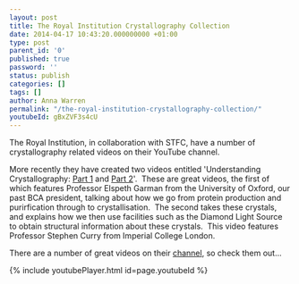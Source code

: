 ```yaml
---
layout: post
title: The Royal Institution Crystallography Collection
date: 2014-04-17 10:43:20.000000000 +01:00
type: post
parent_id: '0'
published: true
password: ''
status: publish
categories: []
tags: []
author: Anna Warren
permalink: "/the-royal-institution-crystallography-collection/"
youtubeId: gBxZVF3s4cU
---
```


<p>The Royal Institution, in collaboration with STFC, have a number of crystallography related videos on their YouTube channel.</p>

<p>More recently they have created two videos entitled 'Understanding Crystallography: <a href="https://www.youtube.com/watch?v=gLsC4wlrR2A">Part 1</a> and <a href="https://www.youtube.com/watch?v=WJKvDUo3KRk">Part 2</a>'.  These are great videos, the first of which features Professor Elspeth Garman from the University of Oxford, our past BCA president, talking about how we go from protein production and purirfication through to crystallisation.  The second takes these crystals, and explains how we then use facilities such as the Diamond Light Source to obtain structural information about these crystals.  This video features Professor Stephen Curry from Imperial College London.</p>

<p>There are a number of great videos on their <a href="https://www.youtube.com/channel/UCYeF244yNGuFefuFKqxIAXw">channel</a>, so check them out...</p>


{% include youtubePlayer.html id=page.youtubeId %}
